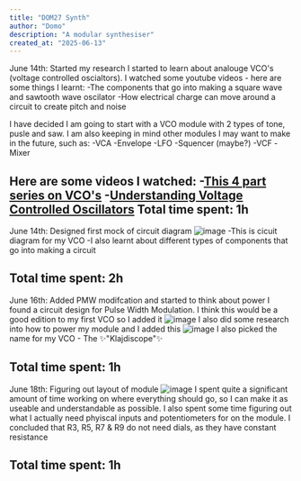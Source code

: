 ```yaml
---
title: "DOM27 Synth"
author: "Domo"
description: "A modular synthesiser"
created_at: "2025-06-13"
---
```

June 14th: Started my research
I started to learn about analouge VCO's (voltage controlled oscialtors). I watched some youtube videos - here are some things I learnt:
-The components that go into making a square wave and sawtooth wave oscilator
-How electrical charge can move around a circuit to create pitch and noise

I have decided I am going to start with a VCO module with 2 types of tone, pusle and saw.
I am also keeping in mind other modules I may want to make in the future, such as:
-VCA
-Envelope
-LFO
-Squencer (maybe?)
-VCF
-Mixer

Here are some videos I watched:
-[This 4 part series on VCO's](https://www.youtube.com/watch?v=QBatvo8bCa4)
-[Understanding Voltage Controlled Oscillators](https://www.youtube.com/watch?v=kuo6Q0LuHNM&t=285s)
Total time spent: 1h
---
June 14th: Designed first mock of circuit diagram
![image](https://github.com/user-attachments/assets/d49c6159-f723-4ca2-8aff-d6fe6d3145dd)
-This is cicuit diagram for my VCO
-I also learnt about different types of components that go into making a circuit

Total time spent: 2h
---
June 16th: Added PMW modifcation and started to think about power
I found a circuit design for Pulse Width Modulation. I think this would be a good edition to my first VCO so I added it
![image](https://github.com/user-attachments/assets/996bc7d3-2a11-4343-816b-0eca4343fc95)
I also did some research into how to power my module and I added this 
![image](https://github.com/user-attachments/assets/7a879222-d634-4c3f-b445-59367e5db896)
I also picked the name for my VCO - The ✨"Klajdiscope"✨

Total time spent: 1h
---
June 18th: Figuring out layout of module
![image](https://github.com/user-attachments/assets/b7e92c2a-2a81-420e-85cf-6ebfada003bd)
I spent quite a significant amount of time working on where everything should go, so I can make it as useable and understandable as possible.
I also spent some time figuring out what I actually need phyiscal inputs and potentiometers for on the module. I concluded that R3, R5, R7 & R9 do not need dials, as they have constant resistance

Total time spent: 1h
---




